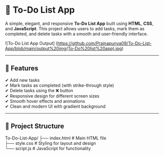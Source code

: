 # 📝 To-Do List App

A simple, elegant, and responsive **To-Do List App** built using **HTML**, **CSS**, and **JavaScript**. This project allows users to add tasks, mark them as completed, and delete tasks with a smooth and user-friendly interface.

![To-Do List App Output]  (https://github.com/Prajnapunya09/To-Do-List-App/blob/main/output%20img(To-Do%20list%20app).jpg)

---

## 🚀 Features

✔ Add new tasks  
✔ Mark tasks as completed (with strike-through style)  
✔ Delete tasks using the ❌ button  
✔ Responsive design for different screen sizes  
✔ Smooth hover effects and animations  
✔ Clean and modern UI with gradient background

---

## 📂 Project Structure

To-Do-List-App/
├── index.html # Main HTML file  
├── style.css # Styling for layout and design  
└── script.js # JavaScript for functionality
